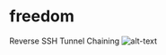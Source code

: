 # freedom
Reverse SSH Tunnel Chaining
![alt-text](https://www.google.com/url?sa=i&url=https%3A%2F%2Fwww.rocketstock.com%2Fblog%2Fwaving-flag-animation-effects%2F&psig=AOvVaw1cFNESMSutGZJkiRzrynhK&ust=1590772368533000&source=images&cd=vfe&ved=0CAIQjRxqFwoTCIji5YaH1-kCFQAAAAAdAAAAABAS)
